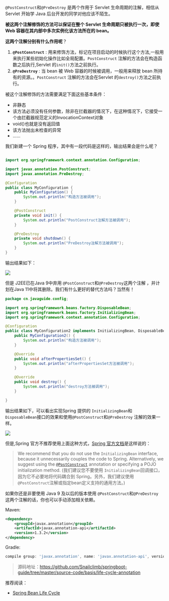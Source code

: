 `@PostConstruct`和`@PreDestroy` 是两个作用于 Servlet 生命周期的注解，相信从 Servlet 开始学 Java 后台开发的同学对他应该不陌生。

**被这两个注解修饰的方法可以保证在整个 Servlet 生命周期只被执行一次，即使 Web 容器在其内部中多次实例化该方法所在的 bean。**

**这两个注解分别有什么作用呢**？

1. **`@PostConstruct`** : 用来修饰方法，标记在项目启动的时候执行这个方法,一般用来执行某些初始化操作比如全局配置。`PostConstruct` 注解的方法会在构造函数之后执行,Servlet 的`init()`方法之前执行。
2. **`@PreDestroy`** :  当 bean 被 Web 容器的时候被调用，一般用来释放 bean 所持有的资源。。`PostConstruct` 注解的方法会在Servlet 的`destroy()`方法之前执行。

被这个注解修饰的方法需要满足下面这些基本条件：

- 非静态
- 该方法必须没有任何参数，除非在拦截器的情况下，在这种情况下，它接受一个由拦截器规范定义的InvocationContext对象
- void()也就是没有返回值
- 该方法抛出未检查的异常
- ......

我们新建一个 Spring 程序，其中有一段代码是这样的，输出结果会是什么呢？

```java

import org.springframework.context.annotation.Configuration;

import javax.annotation.PostConstruct;
import javax.annotation.PreDestroy;

@Configuration
public class MyConfiguration {
    public MyConfiguration() {
        System.out.println("构造方法被调用");
    }

    @PostConstruct
    private void init() {
        System.out.println("PostConstruct注解方法被调用");
    }

    @PreDestroy
    private void shutdown() {
        System.out.println("PreDestroy注解方法被调用");
    }
}


```

输出结果如下：

![](https://my-blog-to-use.oss-cn-beijing.aliyuncs.com/2019-11/life-cycle-annotation01.jpg)

但是 J2EE已在Java 9中弃用 `@PostConstruct`和`@PreDestroy`这两个注解 ，并计划在Java 11中将其删除。我们有什么更好的替代方法吗？当然有！

```java
package cn.javaguide.config;

import org.springframework.beans.factory.DisposableBean;
import org.springframework.beans.factory.InitializingBean;
import org.springframework.context.annotation.Configuration;

@Configuration
public class MyConfiguration2 implements InitializingBean, DisposableBean {
    public MyConfiguration2() {
        System.out.println("构造方法被调用");
    }

    @Override
    public void afterPropertiesSet() {
        System.out.println("afterPropertiesSet方法被调用");
    }

    @Override
    public void destroy() {
        System.out.println("destroy方法被调用");
    }

}

```

输出结果如下，可以看出实现Spring 提供的  `InitializingBean`和 `DisposableBean`接口的效果和使用`@PostConstruct`和`@PreDestroy` 注解的效果一样。

![](https://my-blog-to-use.oss-cn-beijing.aliyuncs.com/2019-11/life-cycle-annotation02.jpg)

但是,Spring 官方不推荐使用上面这种方式，[Spring 官方文档](https://docs.spring.io/spring/docs/current/spring-framework-reference/core.html#beans-factory-lifecycle)是这样说的：

> We recommend that you do not use the `InitializingBean` interface, because it unnecessarily couples the code to Spring. Alternatively, we suggest using the [`@PostConstruct`](https://docs.spring.io/spring/docs/current/spring-framework-reference/core.html#beans-postconstruct-and-predestroy-annotations) annotation or specifying a POJO initialization method. (我们建议您不要使用 `InitializingBean`回调接口，因为它不必要地将代码耦合到 Spring。另外，我们建议使用`@PostConstruct`注解或指定bean定义支持的通用方法。)

如果你还是非要使用 Java 9 及以后的版本使用 `@PostConstruct`和`@PreDestroy`  这两个注解的话，你也可以手动添加相关依赖。 

Maven:

```xml
<dependency>
    <groupId>javax.annotation</groupId>
    <artifactId>javax.annotation-api</artifactId>
    <version>1.3.2</version>
</dependency>
```

Gradle:

```groovy
compile group: 'javax.annotation', name: 'javax.annotation-api', version: '1.3.2'
```

> 源码地址：https://github.com/Snailclimb/springboot-guide/tree/master/source-code/basis/life-cycle-annotation

推荐阅读：

- [Spring Bean Life Cycle](https://netjs.blogspot.com/2016/03/spring-bean-life-cycle.html)